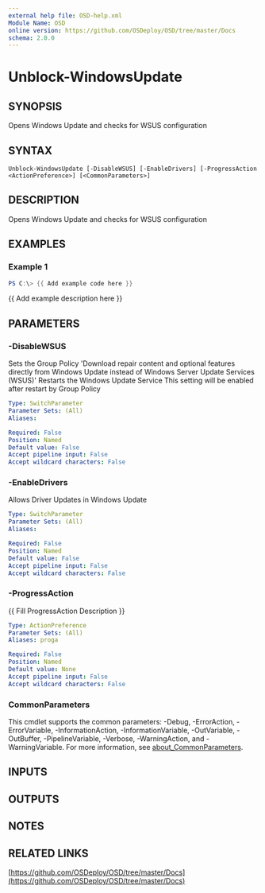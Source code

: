 ```yaml
---
external help file: OSD-help.xml
Module Name: OSD
online version: https://github.com/OSDeploy/OSD/tree/master/Docs
schema: 2.0.0
---
```


# Unblock-WindowsUpdate

## SYNOPSIS
Opens Windows Update and checks for WSUS configuration

## SYNTAX

```
Unblock-WindowsUpdate [-DisableWSUS] [-EnableDrivers] [-ProgressAction <ActionPreference>] [<CommonParameters>]
```

## DESCRIPTION
Opens Windows Update and checks for WSUS configuration

## EXAMPLES

### Example 1
```powershell
PS C:\> {{ Add example code here }}
```

{{ Add example description here }}

## PARAMETERS

### -DisableWSUS
Sets the Group Policy 'Download repair content and optional features directly from Windows Update instead of Windows Server Update Services (WSUS)'
Restarts the Windows Update Service
This setting will be enabled after restart by Group Policy

```yaml
Type: SwitchParameter
Parameter Sets: (All)
Aliases:

Required: False
Position: Named
Default value: False
Accept pipeline input: False
Accept wildcard characters: False
```

### -EnableDrivers
Allows Driver Updates in Windows Update

```yaml
Type: SwitchParameter
Parameter Sets: (All)
Aliases:

Required: False
Position: Named
Default value: False
Accept pipeline input: False
Accept wildcard characters: False
```

### -ProgressAction
{{ Fill ProgressAction Description }}

```yaml
Type: ActionPreference
Parameter Sets: (All)
Aliases: proga

Required: False
Position: Named
Default value: None
Accept pipeline input: False
Accept wildcard characters: False
```

### CommonParameters
This cmdlet supports the common parameters: -Debug, -ErrorAction, -ErrorVariable, -InformationAction, -InformationVariable, -OutVariable, -OutBuffer, -PipelineVariable, -Verbose, -WarningAction, and -WarningVariable. For more information, see [about_CommonParameters](http://go.microsoft.com/fwlink/?LinkID=113216).

## INPUTS

## OUTPUTS

## NOTES

## RELATED LINKS

[https://github.com/OSDeploy/OSD/tree/master/Docs](https://github.com/OSDeploy/OSD/tree/master/Docs)

